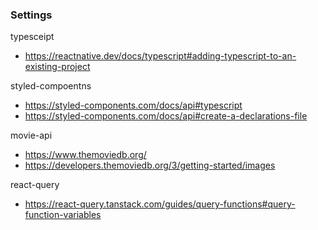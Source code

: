 
### Settings
typesceipt
- https://reactnative.dev/docs/typescript#adding-typescript-to-an-existing-project  

styled-compoentns
- https://styled-components.com/docs/api#typescript
- https://styled-components.com/docs/api#create-a-declarations-file

movie-api
- https://www.themoviedb.org/
- https://developers.themoviedb.org/3/getting-started/images

react-query
- https://react-query.tanstack.com/guides/query-functions#query-function-variables
